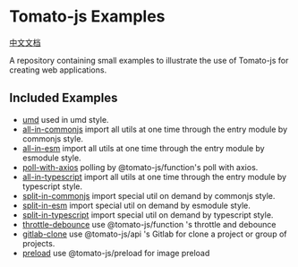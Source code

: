 # Tomato-js Examples

[中文文档](./README_ZH.md)

A repository containing small examples to illustrate the use of Tomato-js for creating web applications.


## Included Examples

- [umd](https://github.com/tomato-js/examples/tree/master/umd) used in umd style.
- [all-in-commonjs](https://github.com/tomato-js/examples/tree/master/all-in-commonjs) import all utils at one time through the entry module by commonjs style.
- [all-in-esm](https://github.com/tomato-js/examples/tree/master/all-in-esm) import all utils at one time through the entry module by esmodule style.
- [poll-with-axios](https://github.com/tomato-js/examples/tree/master/poll-with-axios) polling by @tomato-js/function's poll with axios.
- [all-in-typescript](https://github.com/tomato-js/examples/tree/master/all-in-typescript) import all utils at one time through the entry module by typescript style.
- [split-in-commonjs](https://github.com/tomato-js/examples/tree/master/split-in-commonjs) import special util on demand by commonjs style.
- [split-in-esm](https://github.com/tomato-js/examples/tree/master/split-in-esm) import special util on demand by esmodule style.
- [split-in-typescript](https://github.com/tomato-js/examples/tree/master/split-in-typescript) import special util on demand by typescript style.
- [throttle-debounce](https://github.com/tomato-js/examples/tree/master/throttle-debounce) use @tomato-js/function 's throttle and debounce
- [gitlab-clone](https://github.com/tomato-js/examples/tree/master/gitlab-clone) use @tomato-js/api 's Gitlab for clone a project or group of projects. 
- [preload](https://github.com/tomato-js/examples/tree/master/preload) use @tomato-js/preload for image preload